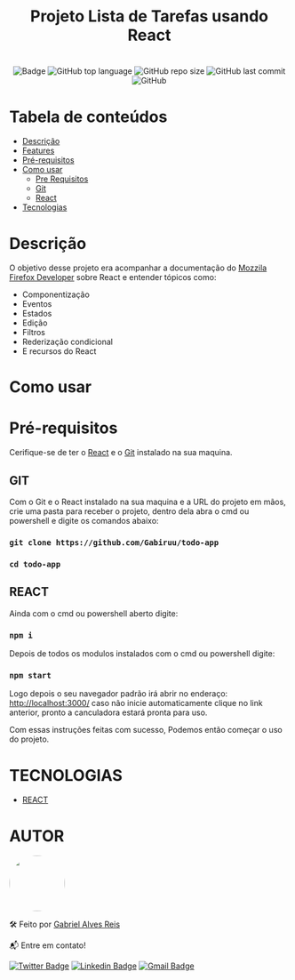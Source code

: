 <h1 align="center">Projeto Lista de Tarefas usando React</h1>

#

<div align="center">

![Badge](https://img.shields.io/badge/React-17.0.2-blue)
![GitHub top language](https://img.shields.io/github/languages/top/gabiruu/todo-app)
![GitHub repo size](https://img.shields.io/github/repo-size/gabiruu/todo-app)
![GitHub last commit](https://img.shields.io/github/last-commit/gabiruu/todo-app)
![GitHub](https://img.shields.io/github/license/gabiruu/todo-app)

#

</div>

# Tabela de conteúdos

<!--ts-->

- [Descrição](#Descrição)
- [Features](#Features)
- [Pré-requisitos](#Pré-requisitos)
- [Como usar](#como-usar)
  - [Pre Requisitos](#pre-requisitos)
  - [Git](##GIT)
  - [React](##REACT)
- [Tecnologias](#tecnologias)
<!--te-->

# Descrição

O objetivo desse projeto era acompanhar a documentação do [Mozzila Firefox Developer](https://developer.mozilla.org/pt-BR/) sobre React e entender tópicos como:

- Componentização
- Eventos
- Estados
- Edição
- Filtros
- Rederização condicional
- E recursos do React

# Como usar

# Pré-requisitos

Cerifique-se de ter o [React](https://pt-br.reactjs.org/) e o [Git](https://github.com/) instalado na sua maquina.

## GIT

Com o Git e o React instalado na sua maquina e a URL do projeto em mãos, crie uma pasta para receber o projeto, dentro dela abra o cmd ou powershell e digite os comandos abaixo:

### `git clone https://github.com/Gabiruu/todo-app`

### `cd todo-app`

## REACT

Ainda com o cmd ou powershell aberto digite:

### `npm i`

Depois de todos os modulos instalados com o cmd ou powershell digite:

### `npm start`

Logo depois o seu navegador padrão irá abrir no enderaço: [http://localhost:3000/](http://localhost:3000/) caso não inicie automaticamente clique no link anterior, pronto a canculadora estará pronta para uso.

Com essas instruções feitas com sucesso, Podemos então começar o uso do projeto.

# TECNOLOGIAS

- [REACT](https://pt-br.reactjs.org/)

# AUTOR

<a href="https://github.com/Gabiruu">
 <img style="border-radius: 50%;" src="https://avatars3.githubusercontent.com/u/38928677?s=460&u=61b426b901b8fe02e12019b1fdb67bf0072d4f00&v=4" width="100px;" alt=""/>
</a>

🛠️ Feito por <a href="https://github.com/Gabiruu/" alt="">Gabriel Alves Reis</a>

📬 Entre em contato!

[![Twitter Badge](https://img.shields.io/badge/-@Gabirutts-1ca0f1?style=flat-square&labelColor=1ca0f1&logo=twitter&logoColor=white&link=https://twitter.com/Gabirutts)](https://twitter.com/Gabirutts)
[![Linkedin Badge](https://img.shields.io/badge/-Gabriel-blue?style=flat-square&logo=Linkedin&logoColor=white&link=https://www.linkedin.com/in/gabriel-alves-846b92164/)](https://www.linkedin.com/in/gabriel-alves-846b92164/)
[![Gmail Badge](https://img.shields.io/badge/-gaalvesreis@gmail.com-c14438?style=flat-square&logo=Gmail&logoColor=white&link=mailto:gaalvesreis@gmail.com)](mailto:gaalvesreis@gmail.com)
